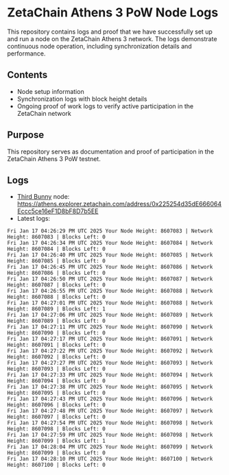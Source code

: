 # ZetaChain Athens 3 PoW Node Logs
This repository contains logs and proof that we have successfully set up and run a node on the ZetaChain Athens 3 network. The logs demonstrate continuous node operation, including synchronization details and performance.

## Contents
- Node setup information
- Synchronization logs with block height details
- Ongoing proof of work logs to verify active participation in the ZetaChain network

## Purpose
This repository serves as documentation and proof of participation in the ZetaChain Athens 3 PoW testnet.

## Logs

- [Third Bunny](https://thirdbunny.xyz/) node: https://athens.explorer.zetachain.com/address/0x225254d35dE666064Eccc5ce16eF1D8bF8D7b5EE
- Latest logs:
```
Fri Jan 17 04:26:29 PM UTC 2025 Your Node Height: 8607083 | Network Height: 8607083 | Blocks Left: 0
Fri Jan 17 04:26:34 PM UTC 2025 Your Node Height: 8607084 | Network Height: 8607084 | Blocks Left: 0
Fri Jan 17 04:26:40 PM UTC 2025 Your Node Height: 8607085 | Network Height: 8607085 | Blocks Left: 0
Fri Jan 17 04:26:45 PM UTC 2025 Your Node Height: 8607086 | Network Height: 8607086 | Blocks Left: 0
Fri Jan 17 04:26:50 PM UTC 2025 Your Node Height: 8607087 | Network Height: 8607087 | Blocks Left: 0
Fri Jan 17 04:26:55 PM UTC 2025 Your Node Height: 8607088 | Network Height: 8607088 | Blocks Left: 0
Fri Jan 17 04:27:01 PM UTC 2025 Your Node Height: 8607088 | Network Height: 8607089 | Blocks Left: 1
Fri Jan 17 04:27:06 PM UTC 2025 Your Node Height: 8607089 | Network Height: 8607089 | Blocks Left: 0
Fri Jan 17 04:27:11 PM UTC 2025 Your Node Height: 8607090 | Network Height: 8607090 | Blocks Left: 0
Fri Jan 17 04:27:17 PM UTC 2025 Your Node Height: 8607091 | Network Height: 8607091 | Blocks Left: 0
Fri Jan 17 04:27:22 PM UTC 2025 Your Node Height: 8607092 | Network Height: 8607092 | Blocks Left: 0
Fri Jan 17 04:27:27 PM UTC 2025 Your Node Height: 8607093 | Network Height: 8607093 | Blocks Left: 0
Fri Jan 17 04:27:33 PM UTC 2025 Your Node Height: 8607094 | Network Height: 8607094 | Blocks Left: 0
Fri Jan 17 04:27:38 PM UTC 2025 Your Node Height: 8607095 | Network Height: 8607095 | Blocks Left: 0
Fri Jan 17 04:27:43 PM UTC 2025 Your Node Height: 8607096 | Network Height: 8607096 | Blocks Left: 0
Fri Jan 17 04:27:48 PM UTC 2025 Your Node Height: 8607097 | Network Height: 8607097 | Blocks Left: 0
Fri Jan 17 04:27:54 PM UTC 2025 Your Node Height: 8607098 | Network Height: 8607098 | Blocks Left: 0
Fri Jan 17 04:27:59 PM UTC 2025 Your Node Height: 8607098 | Network Height: 8607099 | Blocks Left: 1
Fri Jan 17 04:28:04 PM UTC 2025 Your Node Height: 8607099 | Network Height: 8607099 | Blocks Left: 0
Fri Jan 17 04:28:10 PM UTC 2025 Your Node Height: 8607100 | Network Height: 8607100 | Blocks Left: 0
```
